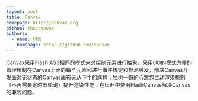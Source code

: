 ```yaml
---
layout: post
title: Canvax
homepage: http://canvax.org
github: thx/canvax
authors:
  - name: 释剑
    homepage: https://github.com/canvax
---
```


Canvax采用Flash AS3相同的模式来对绘制元素进行抽象，采用OO的模式方便的管理绘制在Canvas上面的每个元素和进行事件绑定和检测触发，解决Canvas开发面对无状态的Canvas画布无从下手的尴尬；独树一帜的心跳包主动渲染机制（不再需要定时器轮询）提升渲染性能；在IE9-中使用FlashCanvas解决Canvas的兼容问题。